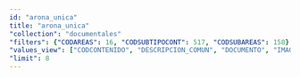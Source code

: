 ```yaml
---
id: "arona_unica"
title: "arona_unica"
"collection": "documentales"
"filters": {"CODAREAS": 16, "CODSUBTIPOCONT": 517, "CODSUBAREAS": 158}
"values_view": ["CODCONTENIDO", "DESCRIPCION_COMUN", "DOCUMENTO", "IMAGEN", "PALABRAS_CLAVE", "TITULO"]
"limit": 8
---
```

<app-tab-bar></app-tab-bar>
<app-paginator-browser >
    <div class="small-12 columns" ng-class="{'end': $last}" ng-repeat="card in elements()">
        <app-card-document item="card" prefix="node.href"></app-card-document>
    </div>
</app-paginator-browser>
